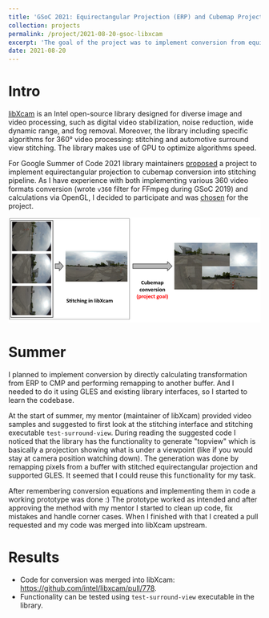```yaml
---
title: 'GSoC 2021: Equirectangular Projection (ERP) and Cubemap Projection (CMP) conversion'
collection: projects
permalink: /project/2021-08-20-gsoc-libxcam
excerpt: 'The goal of the project was to implement conversion from equirectangular projection of 360° video to cubemap for libXcam library using GLES.'
date: 2021-08-20
---
```


# Intro

[libXcam](https://github.com/intel/libxcam) is an Intel open-source library designed for diverse image and video processing, such as digital video stabilization, noise reduction, wide dynamic range, and fog removal.
Moreover, the library including specific algorithms for 360° video processing: stitching and automotive surround view stitching.
The library makes use of GPU to optimize algorithms speed.

For Google Summer of Code 2021 library maintainers [proposed](https://01.org/linuxmedia/news/gsoc-2021-ideas) a project to implement equirectangular projection to cubemap conversion into stitching pipeline.
As I have experience with both implementing various 360 video formats conversion (wrote `v360` filter for FFmpeg during GSoC 2019) and calculations via OpenGL, I decided to participate and was [chosen](https://summerofcode.withgoogle.com/projects/#4637812755791872) for the project.

![Pipeline visualization](/images/gsoc-2021-vis.png)

# Summer

I planned to implement conversion by directly calculating transformation from ERP to CMP and performing remapping to another buffer.
And I needed to do it using GLES and existing library interfaces, so I started to learn the codebase.

At the start of summer, my mentor (maintainer of libXcam) provided video samples and suggested to first look at the stitching interface and stitching executable `test-surround-view`.
During reading the suggested code I noticed that the library has the functionality to generate "topview" which is basically a projection showing what is under a viewpoint (like if you would stay at camera position watching down).
The generation was done by remapping pixels from a buffer with stitched equirectangular projection and supported GLES.
It seemed that I could reuse this functionality for my task.

After remembering conversion equations and implementing them in code a working prototype was done :)
The prototype worked as intended and after approving the method with my mentor I started to clean up code, fix mistakes and handle corner cases.
When I finished with that I created a pull requested and my code was merged into libXcam upstream.

# Results

 - Code for conversion was merged into libXcam: https://github.com/intel/libxcam/pull/778.
 - Functionality can be tested using `test-surround-view` executable in the library.
